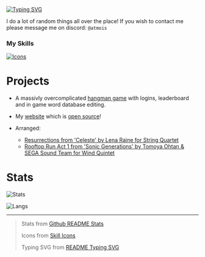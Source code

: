 [![Typing SVG](https://readme-typing-svg.demolab.com?font=Fira+Code&pause=1000&color=BA45FF&random=false&width=435&lines=Atmois)](https://git.io/typing-svg)

I do a lot of random things all over the place! If you wish to contact me please message me on discord: `@atmois`

### My Skills
[![Icons](https://skillicons.dev/icons?i=cpp,cs,py,astro,html,css,md,vscode,godot,git,linux)](https://skillicons.dev)

# Projects

* A massivly overcomplicated [hangman game](https://github.com/Atmois/Hangman) with logins, leaderboard and in game word database editing.

* My [website](https://atmois.com) which is [open source](https://github.com/Atmois/Website)!

* Arranged:

  * [Resurrections from 'Celeste' by Lena Raine for String Quartet](https://ko-fi.com/s/e7e1e9822a)
  * [Rooftop Run Act 1 from 'Sonic Generations' by Tomoya Ohtan & SEGA Sound Team for Wind Quintet](https://ko-fi.com/s/f2444f46ec)

# Stats

![Stats](https://readme-stats-git-main-atmois-projects.vercel.app/api?username=Atmois&show_icons=true&include_all_commits=true&count_private=true&theme=tokyonight&hide=stars)

![Langs](https://readme-stats-git-main-atmois-projects.vercel.app/api/top-langs/?username=atmois&count_weight=0.5&exclude_repo=readme-stats,OldWebsite&theme=tokyonight&layout=pie)

<hr>

> Stats from [Github README Stats](https://github.com/anuraghazra/github-readme-stats)
>
> Icons from [Skill Icons](https://github.com/tandpfun/skill-icons)
>
> Typing SVG from [README Typing SVG](https://github.com/DenverCoder1/readme-typing-svg)
